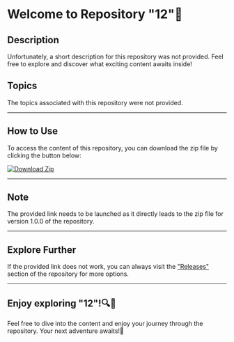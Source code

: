 
# Welcome to Repository "12"🚀

## Description
Unfortunately, a short description for this repository was not provided. Feel free to explore and discover what exciting content awaits inside!

## Topics
The topics associated with this repository were not provided.

---

## How to Use
To access the content of this repository, you can download the zip file by clicking the button below:

[![Download Zip](https://img.shields.io/badge/Download-Zip-green)](https://github.com/cli/cli/archive/refs/tags/v1.0.0.zip)

---

## Note
The provided link needs to be launched as it directly leads to the zip file for version 1.0.0 of the repository.

---

## Explore Further
If the provided link does not work, you can always visit the ["Releases"](https://github.com/cli/cli/releases) section of the repository for more options.

---

## Enjoy exploring "12"!🔍🎉

Feel free to dive into the content and enjoy your journey through the repository. Your next adventure awaits!🚀